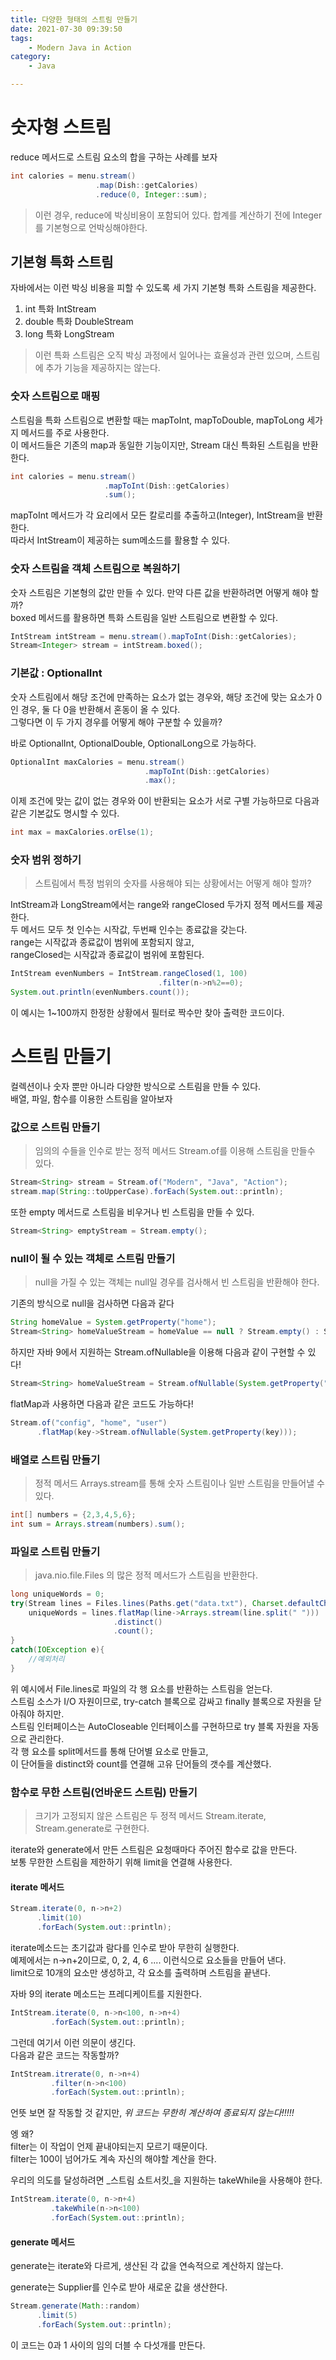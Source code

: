 ```yaml
---
title: 다양한 형태의 스트림 만들기
date: 2021-07-30 09:39:50
tags:
    - Modern Java in Action
category:
    - Java

---
```

# 숫자형 스트림

reduce 메서드로 스트림 요소의 합을 구하는 사례를 보자

```java
int calories = menu.stream()
                   .map(Dish::getCalories)
                   .reduce(0, Integer::sum);
```

> 이런 경우, reduce에 박싱비용이 포함되어 있다. 합계를 계산하기 전에 Integer를 기본형으로 언박싱해야한다.

## 기본형 특화 스트림

자바에서는 이런 박싱 비용을 피할 수 있도록 세 가지 기본형 특화 스트림을 제공한다.

1.  int 특화 IntStream
2.  double 특화 DoubleStream
3.  long 특화 LongStream

> 이런 특화 스트림은 오직 박싱 과정에서 일어나는 효율성과 관련 있으며, 스트림에 추가 기능을 제공하지는 않는다.

### 숫자 스트림으로 매핑

스트림을 특화 스트림으로 변환할 때는 mapToInt, mapToDouble, mapToLong 세가지 메서드를 주로 사용한다.  
이 메서드들은 기존의 map과 동일한 기능이지만, Stream 대신 특화된 스트림을 반환한다.

```java
int calories = menu.stream()
                     .mapToInt(Dish::getCalories)
                     .sum();
```

mapToInt 메서드가 각 요리에서 모든 칼로리를 추출하고(Integer), IntStream을 반환한다.  
따라서 IntStream이 제공하는 sum메소드를 활용할 수 있다.

### 숫자 스트림을 객체 스트림으로 복원하기

숫자 스트림은 기본형의 값만 만들 수 있다. 만약 다른 값을 반환하려면 어떻게 해야 할까?  
boxed 메서드를 활용하면 특화 스트림을 일반 스트림으로 변환할 수 있다.

```java
IntStream intStream = menu.stream().mapToInt(Dish::getCalories);
Stream<Integer> stream = intStream.boxed();
```

### 기본값 : OptionalInt

숫자 스트림에서 해당 조건에 만족하는 요소가 없는 경우와, 해당 조건에 맞는 요소가 0인 경우, 둘 다 0을 반환해서 혼동이 올 수 있다.  
그렇다면 이 두 가지 경우를 어떻게 해야 구분할 수 있을까?

바로 OptionalInt, OptionalDouble, OptionalLong으로 가능하다.

```java
OptionalInt maxCalories = menu.stream()
                              .mapToInt(Dish::getCalories)
                              .max();
```

이제 조건에 맞는 값이 없는 경우와 0이 반환되는 요소가 서로 구별 가능하므로 다음과 같은 기본값도 명시할 수 있다.

```java
int max = maxCalories.orElse(1);
```

### 숫자 범위 정하기

> 스트림에서 특정 범위의 숫자를 사용해야 되는 상황에서는 어떻게 해야 할까?

IntStream과 LongStream에서는 range와 rangeClosed 두가지 정적 메서드를 제공한다.  
두 메서드 모두 첫 인수는 시작값, 두번째 인수는 종료값을 갖는다.  
range는 시작값과 종료값이 범위에 포함되지 않고,  
rangeClosed는 시작값과 종료값이 범위에 포함된다.

```java
IntStream evenNumbers = IntStream.rangeClosed(1, 100)
                                 .filter(n->n%2==0);
System.out.println(evenNumbers.count());
```

이 예시는 1~100까지 한정한 상황에서 필터로 짝수만 찾아 출력한 코드이다.

# 스트림 만들기

컬렉션이나 숫자 뿐만 아니라 다양한 방식으로 스트림을 만들 수 있다.  
배열, 파일, 함수를 이용한 스트림을 알아보자

### 값으로 스트림 만들기

> 임의의 수들을 인수로 받는 정적 메서드 Stream.of를 이용해 스트림을 만들수 있다.

```java
Stream<String> stream = Stream.of("Modern", "Java", "Action");
stream.map(String::toUpperCase).forEach(System.out::println);
```

또한 empty 메서드로 스트림을 비우거나 빈 스트림을 만들 수 있다.

```java
Stream<String> emptyStream = Stream.empty();
```

### null이 될 수 있는 객체로 스트림 만들기

> null을 가질 수 있는 객체는 null일 경우를 검사해서 빈 스트림을 반환해야 한다.

기존의 방식으로 null을 검사하면 다음과 같다

```java
String homeValue = System.getProperty("home");
Stream<String> homeValueStream = homeValue == null ? Stream.empty() : Stream.of(value);
```

하지만 자바 9에서 지원하는 Stream.ofNullable을 이용해 다음과 같이 구현할 수 있다!

```java
Stream<String> homeValueStream = Stream.ofNullable(System.getProperty("home");
```

flatMap과 사용하면 다음과 같은 코드도 가능하다!

```java
Stream.of("config", "home", "user")
      .flatMap(key->Stream.ofNullable(System.getProperty(key)));
```

### 배열로 스트림 만들기

> 정적 메서드 Arrays.stream를 통해 숫자 스트림이나 일반 스트림을 만들어낼 수 있다.

```java
int[] numbers = {2,3,4,5,6};
int sum = Arrays.stream(numbers).sum();
```

### 파일로 스트림 만들기

> java.nio.file.Files 의 많은 정적 메서드가 스트림을 반환한다.

```java
long uniqueWords = 0;  
try(Stream lines = Files.lines(Paths.get("data.txt"), Charset.defaultCharset())){
    uniqueWords = lines.flatMap(line->Arrays.stream(line.split(" ")))
                       .distinct()
                       .count();
}
catch(IOException e){
    //예외처리
}
```

위 예시에서 File.lines로 파일의 각 행 요소를 반환하는 스트림을 얻는다.  
스트림 소스가 I/O 자원이므로, try-catch 블록으로 감싸고 finally 블록으로 자원을 닫아줘야 하지만.  
스트림 인터페이스는 AutoCloseable 인터페이스를 구현하므로 try 블록 자원을 자동으로 관리한다.  
각 행 요소를 split메서드를 통해 단어별 요소로 만들고,  
이 단어들을 distinct와 count를 연결해 고유 단어들의 갯수를 계산했다.

### 함수로 무한 스트림(언바운드 스트림) 만들기

> 크기가 고정되지 않은 스트림은 두 정적 메서드 Stream.iterate, Stream.generate로 구현한다.

iterate와 generate에서 만든 스트림은 요청때마다 주어진 함수로 값을 만든다.  
보통 무한한 스트림을 제한하기 위해 limit을 연결해 사용한다.

#### iterate 메서드

```java
Stream.iterate(0, n->n+2)
      .limit(10)
      .forEach(System.out::println);
```

iterate메소드는 초기값과 람다를 인수로 받아 무한히 실행한다.  
예제에서는 n->n+2이므로, 0, 2, 4, 6 .... 이런식으로 요소들을 만들어 낸다.  
limit으로 10개의 요소만 생성하고, 각 요소를 출력하며 스트림을 끝낸다.

자바 9의 iterate 메소드는 프레디케이트를 지원한다.

```java
IntStream.iterate(0, n->n<100, n->n+4)
         .forEach(System.out::println);
```

그런데 여기서 이런 의문이 생긴다.  
다음과 같은 코드는 작동할까?

```java
IntStream.itrerate(0, n->n+4)
         .filter(n->n<100)
         .forEach(System.out::println);
```

언뜻 보면 잘 작동할 것 같지만, _위 코드는 무한히 계산하여 종료되지 않는다!!!!!_

엥 왜?  
filter는 이 작업이 언제 끝내야되는지 모르기 때문이다.  
filter는 100이 넘어가도 계속 자신의 해야할 계산을 한다.

우리의 의도를 달성하려면 _스트림 쇼트서킷_을 지원하는 takeWhile을 사용해야 한다.

```java
IntStream.iterate(0, n->n+4)
         .takeWhile(n->n<100)
         .forEach(System.out::println);
```

#### generate 메서드

generate는 iterate와 다르게, 생산된 각 값을 연속적으로 계산하지 않는다.

generate는 Supplier<T>를 인수로 받아 새로운 값을 생산한다.

```java
Stream.generate(Math::random)
      .limit(5)
      .forEach(System.out::println);
```

이 코드는 0과 1 사이의 임의 더블 수 다섯개를 만든다.
